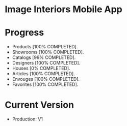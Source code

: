 # Image Interiors Mobile App

# Progress
  - Products		[100% COMPLETED].
  - Showrooms		[100% COMPLETED].
  - Catalogs		[99% COMPLETED].
  - Designers		[100% COMPLETED].
  - Houses			[0% COMPLETED].
  - Articles		[100% COMPLETED].
  - Envouges		[100% COMPLETED].
  - Favorites		[100% COMPLETED].

# Current Version
  - Production: V1
